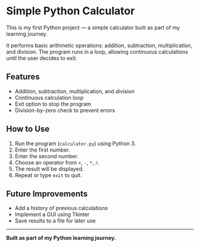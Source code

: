 # Simple Python Calculator

This is my first Python project — a simple calculator built as part of my learning journey.

It performs basic arithmetic operations: addition, subtraction, multiplication, and division. The program runs in a loop, allowing continuous calculations until the user decides to exit.

## Features
- Addition, subtraction, multiplication, and division
- Continuous calculation loop
- Exit option to stop the program
- Division-by-zero check to prevent errors

## How to Use
1. Run the program (`calculator.py`) using Python 3.
2. Enter the first number.
3. Enter the second number.
4. Choose an operator from `+`, `-`, `*`, `/`.
5. The result will be displayed.
6. Repeat or type `exit` to quit.

## Future Improvements
- Add a history of previous calculations
- Implement a GUI using Tkinter
- Save results to a file for later use

---

**Built as part of my Python learning journey.**
